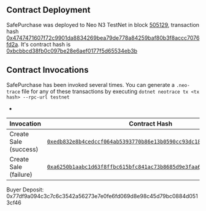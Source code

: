 
## Contract Deployment

SafePurchase was deployed to Neo N3 TestNet in
block [505129](https://dora.coz.io/block/neo3/testnet_rc4/505129),
transaction hash [0x4747471607f72c9901da8834269bea79de778a84259baf80b3f8accc7076fd2a](https://dora.coz.io/transaction/neo3/testnet_rc4/0x4747471607f72c9901da8834269bea79de778a84259baf80b3f8accc7076fd2a).
It's contract hash is [0xbcbbcd38fb0c097be28e6aef0177f5d65534eb3b](https://dora.coz.io/contract/neo3/testnet_rc4/0xbcbbcd38fb0c097be28e6aef0177f5d65534eb3b)

## Contract Invocations

SafePurchase has been invoked several times. You can generate a `.neo-trace` file for any of these
transactions by executing `dotnet neotrace tx <tx hash> --rpc-url testnet`

* 

| Invocation  | Contract Hash |
| --------  | -------- |
| Create Sale (success) | [`0xedb832e8b4cedccf064ab5393770b86e13b0590cc93dc186c5da2f7fbe137f33`](https://dora.coz.io/transaction/neo3/testnet_rc4/0xedb832e8b4cedccf064ab5393770b86e13b0590cc93dc186c5da2f7fbe137f33) |
| Create Sale (failure) | [`0xa6250b1aabc1d63f8ffbc615bfc841ac73b8685d9e3faa6887923e207a4a03fb`](https://dora.coz.io/transaction/neo3/testnet_rc4/0xa6250b1aabc1d63f8ffbc615bfc841ac73b8685d9e3faa6887923e207a4a03fb) |

Buyer Deposit: 0x77df9a094c3c7c6c3542a56273e7e0fe6fd069d8e98c45d79bc0884d0513cf46